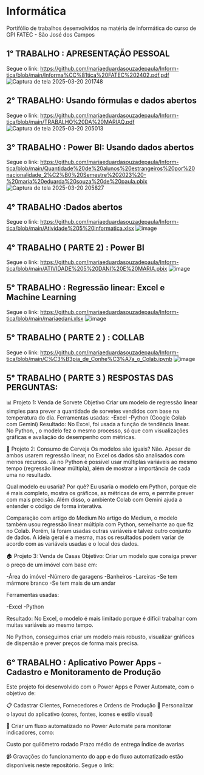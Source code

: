 # Informática
Portifólio de trabalhos desenvolvidos na matéria de informática do curso de GPI FATEC - São José dos Campos
## 1° TRABALHO : APRESENTAÇÃO PESSOAL 
Segue o link: https://github.com/mariaeduardasouzadepaula/Inform-tica/blob/main/Informa%CC%81tica%20FATEC%202402.pdf.pdf
![Captura de tela 2025-03-20 201748](https://github.com/user-attachments/assets/782b38ad-ecdd-4ed9-a5c3-9d063ace8358)
## 2° TRABALHO: Usando fórmulas e dados abertos
Segue o link: https://github.com/mariaeduardasouzadepaula/Inform-tica/blob/main/TRABALHO%20DA%20MARIAQ.pdf
![Captura de tela 2025-03-20 205013](https://github.com/user-attachments/assets/63dcbfe3-969a-41ad-a7c5-dfc4b2f64145)
## 3° TRABALHO : Power BI: Usando dados abertos
Segue o link: https://github.com/mariaeduardasouzadepaula/Inform-tica/blob/main/Quantidade%20de%20alunos%20estrangeiros%20por%20nacionalidade_2%C2%B0%20Semestre%202023%20-%20maria%20eduarda%20souza%20de%20paula.pbix
![Captura de tela 2025-03-20 205827](https://github.com/user-attachments/assets/c49eede2-884d-479f-9d62-e034966d99f0)
## 4° TRABALHO :Dados abertos 
Segue o link: https://github.com/mariaeduardasouzadepaula/Inform-tica/blob/main/Atividade%205%20informatica.xlsx
![image](https://github.com/user-attachments/assets/cf7e618d-bb62-438e-bfcc-cb0f655319cd)
## 4° TRABALHO ( PARTE 2) : Power BI
Segue o link: https://github.com/mariaeduardasouzadepaula/Inform-tica/blob/main/ATIVIDADE%205%20DANI%20E%20MARIA.pbix
![image](https://github.com/user-attachments/assets/b2a5221b-f7f6-4c83-a229-bfacfa361ce2)
## 5° TRABALHO : Regressão linear: Excel e Machine Learning
Segue o link: https://github.com/mariaeduardasouzadepaula/Inform-tica/blob/main/mariaedani.xlsx
![image](https://github.com/user-attachments/assets/6e9af2f0-812f-4476-b22e-773118dc5fec)
## 5° TRABALHO ( PARTE 2 ) : COLLAB
Segue o link: https://github.com/mariaeduardasouzadepaula/Inform-tica/blob/main/C%C3%B3pia_de_Conhe%C3%A7a_o_Colab.ipynb
![image](https://github.com/user-attachments/assets/26392a53-741f-4d01-baa6-bfd0d5b1750b) 
## 5° TRABALHO ( PARTE 3 ) RESPOSTAS DAS PERGUNTAS:
📊 Projeto 1: Venda de Sorvete
Objetivo
Criar um modelo de regressão linear simples para prever a quantidade de sorvetes vendidos com base na temperatura do dia.
Ferramentas usadas:
-Excel
-Python (Google Colab com Gemini)
Resultado:
No Excel, foi usada a função de tendência linear.
No Python, , o modelo fez o mesmo processo, só que com visualizações gráficas e avaliação do desempenho com métricas.

🍺 Projeto 2: Consumo de Cerveja
Os modelos são iguais?
Não. Apesar de ambos usarem regressão linear, no Excel os dados são analisados com menos recursos. Já no Python é possível usar múltiplas variáveis ao mesmo tempo (regressão linear múltipla), além de mostrar a importância de cada uma no resultado.

Qual modelo eu usaria? Por quê?
Eu usaria o modelo em Python, porque ele é mais completo, mostra os gráficos, as métricas de erro, e permite prever com mais precisão. Além disso, o ambiente Colab com Gemini ajuda a entender o código de forma interativa.

Comparação com artigo do Medium
No artigo do Medium, o modelo também usou regressão linear múltipla com Python, semelhante ao que fiz no Colab. Porém, lá foram usadas outras variáveis e talvez outro conjunto de dados. A ideia geral é a mesma, mas os resultados podem variar de acordo com as variáveis usadas e o local dos dados.

🏠 Projeto 3: Venda de Casas
Objetivo:
Criar um modelo que consiga prever o preço de um imóvel com base em:

-Área do imóvel
-Número de garagens
-Banheiros
-Lareiras
-Se tem mármore branco
-Se tem mais de um andar

Ferramentas usadas:

-Excel 
-Python 

Resultado:
No Excel, o modelo é mais limitado porque é difícil trabalhar com muitas variáveis ao mesmo tempo.

No Python, conseguimos criar um modelo mais robusto, visualizar gráficos de dispersão e prever preços de forma mais precisa.
## 6° TRABALHO : Aplicativo Power Apps - Cadastro e Monitoramento de Produção

Este projeto foi desenvolvido com o Power Apps e Power Automate, com o objetivo de:

📋 Cadastrar Clientes, Fornecedores e Ordens de Produção
🎨 Personalizar o layout do aplicativo (cores, fontes, ícones e estilo visual)

🔁 Criar um fluxo automatizado no Power Automate para monitorar indicadores, como:

Custo por quilômetro rodado
Prazo médio de entrega
Índice de avarias

📹 Gravações do funcionamento do app e do fluxo automatizado estão disponíveis neste repositório.
Segue o link: 







